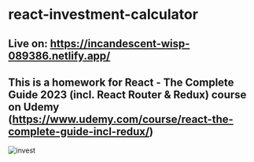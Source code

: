 # react-investment-calculator

## Live on: https://incandescent-wisp-089386.netlify.app/

## This is a homework for React - The Complete Guide 2023 (incl. React Router & Redux) course on Udemy (https://www.udemy.com/course/react-the-complete-guide-incl-redux/)

![invest](https://github.com/BerkayCemIzer/react-investment-calculator/assets/94552755/09b0a505-5c58-4f8f-a9d1-0d95b30b6d63)

